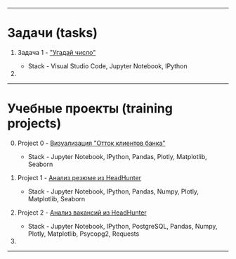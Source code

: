 
---

# Задачи (tasks)

1. Задача 1 - ["Угадай число"]()
  
    * Stack - Visual Studio Code, Jupyter Notebook, IPython

2. 

    

---

# Учебные проекты (training projects)

  0. Project 0 - [Визуализация "Отток клиентов банка" ]()
     
      * Stack - Jupyter Notebook, IPython, Pandas, Plotly, Matplotlib, Seaborn
  
  1. Project 1 - [Анализ резюме из HeadHunter]()
     
     * Stack - Jupyter Notebook, IPython, Pandas, Numpy, Plotly, Matplotlib, Seaborn
  
  2. Project 2 - [Анализ вакансий из HeadHunter](https://github.com/211604270720/Project_Skillfactory/blob/master/project_2/Project-2.ipynb)

     * Stack - Jupyter Notebook, IPython, PostgreSQL, Pandas, Numpy, Plotly, Matplotlib, Psycopg2, Requests
    
  3.
---
